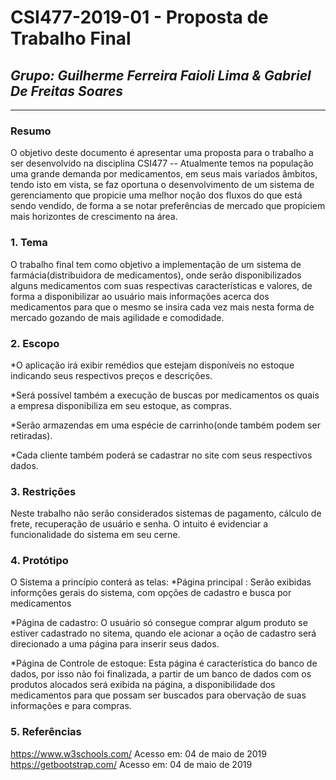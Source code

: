 # **CSI477-2019-01 - Proposta de Trabalho Final**
## *Grupo: Guilherme Ferreira Faioli Lima & Gabriel De Freitas Soares*

--------------

<!-- Descrever um resumo sobre o trabalho. -->

### Resumo
  O objetivo deste documento é apresentar uma proposta para o trabalho a ser desenvolvido na disciplina CSI477 -- Atualmente temos na população uma grande demanda por medicamentos, em seus mais variados âmbitos, tendo isto em vista, se faz oportuna o desenvolvimento de um sistema de gerenciamento que propicie uma melhor noção dos fluxos do que está sendo vendido, de forma a se notar preferências de mercado que propiciem mais horizontes de crescimento na área.

<!-- Apresentar o tema. -->
### 1. Tema

  O trabalho final tem como objetivo a implementação de um sistema de farmácia(distribuidora de medicamentos), onde serão disponibilizados alguns medicamentos com suas respectivas características e valores, de forma a disponibilizar ao usuário mais informações acerca dos medicamentos para que o mesmo se insira cada vez mais nesta forma de mercado gozando de  mais agilidade e comodidade.

<!-- Descrever e limitar o escopo da aplicação. -->
### 2. Escopo

  *O aplicação irá exibir remédios que estejam disponíveis no estoque indicando seus respectivos preços e descrições.

  *Será possível também a execução de buscas por medicamentos os quais a empresa disponibiliza em seu estoque, as compras.

  *Serão armazendas em uma espécie de carrinho(onde também podem ser retiradas).

  *Cada cliente também poderá se cadastrar no site com seus respectivos dados.

<!-- Apresentar restrições de funcionalidades e de escopo. -->
### 3. Restrições

  Neste trabalho não serão considerados sistemas de pagamento, cálculo de frete, recuperação de usuário e senha.
  O intuito é evidenciar a funcionalidade do sistema em seu cerne.

<!-- Construir alguns protótipos para a aplicação, disponibilizá-los no Github e descrever o que foi considerado. //-->
### 4. Protótipo
  O Sistema a princípio  conterá as telas:
   *Página principal : Serão exibidas informções gerais do sistema, com opções de cadastro e busca por medicamentos

   *Página de cadastro: O usuário só consegue comprar algum produto se estiver cadastrado no sitema, quando ele acionar a oção de cadastro será direcionado a uma página para inserir seus dados.

   *Página de Controle de estoque: Esta página é característica do banco de dados, por isso não foi finalizada, a partir de um banco de dados com os produtos alocados será exibida na página, a disponibilidade dos medicamentos para que possam ser buscados para obervação de suas informações e para compras.
  
### 5. Referências
<https://www.w3schools.com/> Acesso em: 04 de maio de 2019
<https://getbootstrap.com/> Acesso em: 04 de maio de 2019
  
  

